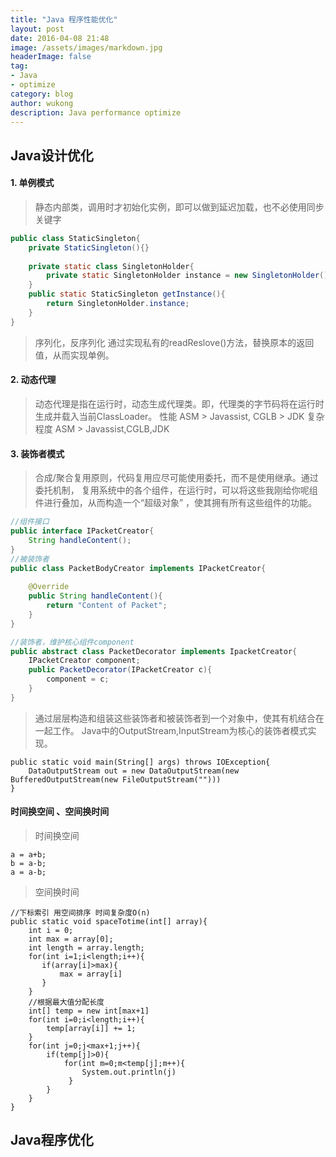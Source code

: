 ```yaml
---
title: "Java 程序性能优化"
layout: post
date: 2016-04-08 21:48
image: /assets/images/markdown.jpg
headerImage: false
tag:
- Java
- optimize
category: blog
author: wukong
description: Java performance optimize
---
```


## Java设计优化

#### 1. 单例模式

> 静态内部类，调用时才初始化实例，即可以做到延迟加载，也不必使用同步关键字
```java
public class StaticSingleton{
    private StaticSingleton(){}
    
    private static class SingletonHolder{
        private static SingletonHolder instance = new SingletonHolder();
    }
    public static StaticSingleton getInstance(){
        return SingletonHolder.instance;
    }
}
```
> 序列化，反序列化 通过实现私有的readReslove()方法，替换原本的返回值，从而实现单例。

#### 2. 动态代理
> 动态代理是指在运行时，动态生成代理类。即，代理类的字节码将在运行时生成并载入当前ClassLoader。
性能
ASM > Javassist, CGLB > JDK
复杂程度
ASM > Javassist,CGLB,JDK

#### 3. 装饰者模式
> 合成/聚合复用原则，代码复用应尽可能使用委托，而不是使用继承。通过委托机制，
复用系统中的各个组件，在运行时，可以将这些我刚给你呢组件进行叠加，从而构造一个“超级对象”
，使其拥有所有这些组件的功能。
```java
//组件接口
public interface IPacketCreator{
    String handleContent();
}
//被装饰者
public class PacketBodyCreator implements IPacketCreator{
    
    @Override
    public String handleContent(){
        return "Content of Packet";
    }
}

//装饰者，维护核心组件component
public abstract class PacketDecorator implements IpacketCreator{
    IPacketCreator component;
    public PacketDecorator(IPacketCreator c){
        component = c;
    }
}
```
> 通过层层构造和组装这些装饰者和被装饰者到一个对象中，使其有机结合在一起工作。
Java中的OutputStream,InputStream为核心的装饰者模式实现。
```
public static void main(String[] args) throws IOException{
    DataOutputStream out = new DataOutputStream(new BufferedOutputStream(new FileOutputStream("")))
}
```

#### 时间换空间 、空间换时间
> 时间换空间
```
a = a+b;
b = a-b;
a = a-b;
```
> 空间换时间
```
//下标索引 用空间排序 时间复杂度O(n)
public static void spaceTotime(int[] array){
    int i = 0;
    int max = array[0];
    int length = array.length;
    for(int i=1;i<length;i++){
       if(array[i]>max){
           max = array[i]
       }    
    }
    //根据最大值分配长度
    int[] temp = new int[max+1]
    for(int i=0;i<length;i++){
        temp[array[i]] += 1; 
    }
    for(int j=0;j<max+1;j++){
        if(temp[j]>0){
            for(int m=0;m<temp[j];m++){
                System.out.println(j)
             }
        }
    }
}

```

## Java程序优化


